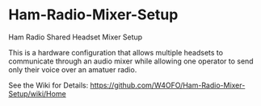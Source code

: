 # Ham-Radio-Mixer-Setup
Ham Radio Shared Headset Mixer Setup

This is a hardware configuration that allows multiple headsets to communicate through an audio mixer while allowing one operator to send only their voice over an amatuer radio. 

See the Wiki for Details:
https://github.com/W4OFO/Ham-Radio-Mixer-Setup/wiki/Home
